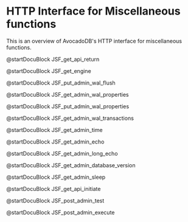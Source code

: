 HTTP Interface for Miscellaneous functions
==========================================

This is an overview of AvocadoDB's HTTP interface for miscellaneous functions.

<!-- lib/Admin/RestVersionHandler.cpp -->
@startDocuBlock JSF_get_api_return

<!-- lib/Admin/RestEngineHandler.cpp -->
@startDocuBlock JSF_get_engine

<!-- ljs/actions/api-system.js -->
@startDocuBlock JSF_put_admin_wal_flush

<!-- ljs/actions/api-system.js -->
@startDocuBlock JSF_get_admin_wal_properties

<!-- ljs/actions/api-system.js -->
@startDocuBlock JSF_put_admin_wal_properties

<!-- ljs/actions/api-system.js -->
@startDocuBlock JSF_get_admin_wal_transactions

<!-- js/actions/api-system.js -->
@startDocuBlock JSF_get_admin_time

<!-- js/actions/api-system.js -->
@startDocuBlock JSF_get_admin_echo

@startDocuBlock JSF_get_admin_long_echo

@startDocuBlock JSF_get_admin_database_version

@startDocuBlock JSF_get_admin_sleep

<!-- lib/Admin/RestShutdownHandler.cpp -->
@startDocuBlock JSF_get_api_initiate

<!-- js/actions/api-system.js -->
@startDocuBlock JSF_post_admin_test

<!-- js/actions/api-system.js -->
@startDocuBlock JSF_post_admin_execute

